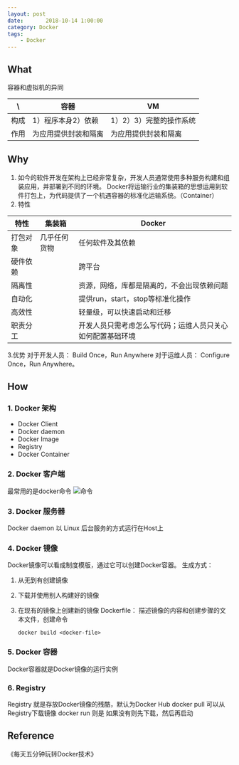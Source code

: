 ```yaml
---
layout: post
date:       2018-10-14 1:00:00
category: Docker
tags:
    - Docker
---
```



## What
容器和虚拟机的异同

| \ |容器  |VM  |
| --- | --- | --- |
| 构成 |1）程序本身2）依赖  |1）2）3）完整的操作系统  |
| 作用 |为应用提供封装和隔离  |为应用提供封装和隔离   |

## Why
1. 如今的软件开发在架构上已经非常复杂，开发人员通常使用多种服务构建和组装应用，并部署到不同的环境。
Docker将运输行业的集装箱的思想运用到软件打包上，为代码提供了一个机遇容器的标准化运输系统。（Container）
2. 特性

| 特性 |集装箱  |Docker  |
| --- | --- | --- |
|  打包对象|几乎任何货物  |任何软件及其依赖  |
|  硬件依赖|  | 跨平台 |
| 隔离性 |  | 资源，网络，库都是隔离的，不会出现依赖问题 |
| 自动化 |  | 提供run，start，stop等标准化操作 |
| 高效性 |  | 轻量级，可以快速启动和迁移 |
| 职责分工 |  |开发人员只需考虑怎么写代码；运维人员只关心如何配置基础环境  |
3.优势
对于开发人员： Build Once，Run Anywhere
对于运维人员： Configure Once，Run Anywhere。

## How
### 1. Docker 架构
- Docker Client
- Docker daemon
- Docker Image
- Registry
- Docker Container

### 2. Docker 客户端
最常用的是docker命令
![命令](https://run-dream.github.io/img/post/docker-cmd.png)

### 3. Docker 服务器
Docker daemon 以 Linux 后台服务的方式运行在Host上

### 4. Docker 镜像
Docker镜像可以看成制度模版，通过它可以创建Docker容器。
生成方式：
1. 从无到有创建镜像
2. 下载并使用别人构建好的镜像
3. 在现有的镜像上创建新的镜像
Dockerfile： 
描述镜像的内容和创建步骤的文本文件，创建命令

    ```
    docker build <docker-file>
    ```

### 5. Docker 容器
Docker容器就是Docker镜像的运行实例

### 6. Registry
Registry 就是存放Docker镜像的残酷，默认为Docker Hub
docker pull 可以从Registry下载镜像
docker run 则是 如果没有则先下载，然后再启动

## Reference
《每天五分钟玩转Docker技术》